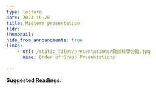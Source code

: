 ```yaml
---
type: lecture
date: 2024-10-28
title: Midterm presentation
tldr: 
thumbnail: 
hide_from_announcments: true
links: 
    - url: /static_files/presentations/數據科學分組.jpg
      name: Order of Group Presentations
      
---
```

**Suggested Readings:**


